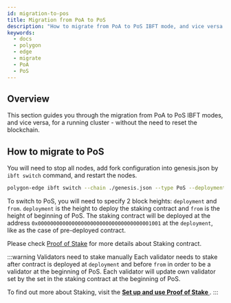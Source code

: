 ```yaml
---
id: migration-to-pos
title: Migration from PoA to PoS
description: "How to migrate from PoA to PoS IBFT mode, and vice versa."
keywords:
  - docs
  - polygon
  - edge
  - migrate
  - PoA
  - PoS
---
```


## Overview

This section guides you through the migration from PoA to PoS IBFT modes, and vice versa, for a running cluster - without the need to reset the blockchain.

## How to migrate to PoS

You will need to stop all nodes, add fork configuration into genesis.json by `ibft switch` command, and restart the nodes.

````bash
polygon-edge ibft switch --chain ./genesis.json --type PoS --deployment 100 --from 200
````

To switch to PoS, you will need to specify 2 block heights: `deployment` and `from`. `deployment` is the height to deploy the staking contract and `from` is the height of beginning of PoS. The staking contract will be deployed at the address `0x0000000000000000000000000000000000001001`  at the `deployment`, like as the case of pre-deployed contract.

Please check [Proof of Stake](/docs/edge/consensus/pos-concepts) for more details about Staking contract.

:::warning Validators need to stake manually
Each validator needs to stake after contract is deployed at `deployment` and before `from` in order to be a validator at the beginning of PoS. Each validator will update own validator set by the set in the staking contract at the beginning of PoS.

To find out more about Staking, visit the **[Set up and use Proof of Stake ](/docs/edge/consensus/pos-stake-unstake)**.
:::
